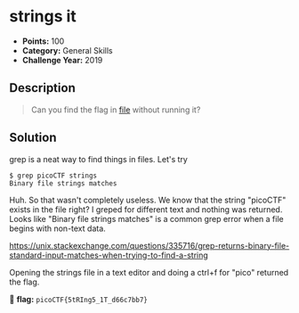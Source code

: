 # strings it
* **Points:** 100
* **Category:** General Skills
* **Challenge Year:** 2019

## Description
> Can you find the flag in <a href="https://jupiter.challenges.picoctf.org/static/94d00153b0057d37da225ee79a846c62/strings">file</a> without running it?

## Solution
grep is a neat way to find things in files. Let's try 

```
$ grep picoCTF strings
Binary file strings matches
```

Huh. So that wasn't completely useless. We know that the string "picoCTF" exists in the file right? 
I greped for different text and nothing was returned. Looks like "Binary file strings matches" is a common grep error when a file begins with non-text data. 

https://unix.stackexchange.com/questions/335716/grep-returns-binary-file-standard-input-matches-when-trying-to-find-a-string

Opening the strings file in a text editor and doing a ctrl+f for "pico" returned the flag. 

:black_flag: **flag:**
`picoCTF{5tRIng5_1T_d66c7bb7}`